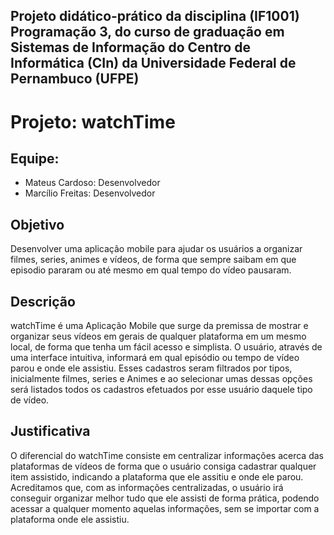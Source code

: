 ## Projeto didático-prático da disciplina (IF1001) Programação 3, do curso de graduação em Sistemas de Informação do Centro de Informática (CIn) da Universidade Federal de Pernambuco (UFPE)

# Projeto: watchTime
## Equipe:
- Mateus Cardoso: Desenvolvedor
- Marcílio Freitas: Desenvolvedor

## Objetivo
Desenvolver uma aplicação mobile para ajudar os usuários a organizar filmes, series, animes e vídeos, de forma que sempre saibam em que episodio pararam ou até mesmo em qual tempo do vídeo pausaram.

## Descrição
watchTime é uma Aplicação Mobile que surge da premissa de mostrar e organizar seus vídeos em gerais de qualquer plataforma em um mesmo local, de forma que tenha um fácil acesso e simplista.
O usuário, através de uma interface intuitiva, informará em qual episódio ou tempo de vídeo parou e onde ele assistiu. Esses cadastros seram filtrados por tipos, inicialmente filmes, series e Animes e ao selecionar umas dessas opções será listados todos os cadastros efetuados por esse usuário daquele tipo de vídeo.

## Justificativa
O diferencial do watchTime consiste em centralizar informações acerca das plataformas de vídeos de forma que o usuário consiga cadastrar qualquer item assistido, indicando a plataforma que ele assitiu e onde ele parou. Acreditamos que, com as informações centralizadas, o usuário irá conseguir organizar melhor tudo que ele assisti de forma prática, podendo acessar a qualquer momento aquelas informações, sem se importar com a plataforma onde ele assistiu.
